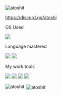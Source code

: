 <p align="left"> <img src="https://komarev.com/ghpvc/?username=atoshit&color=12114c" alt="atoshit" /> </p>

https://discord.gg/atoshi

OS Used

<img src="https://img.shields.io/badge/Windows-0078D6?style=for-the-badge&logo=windows&logoColor=white">

Language mastered

<img src="https://img.shields.io/badge/Lua-2C2D72?style=for-the-badge&logo=lua&logoColor=white">
<img src="https://img.shields.io/badge/JavaScript-F7DF1E?style=for-the-badge&logo=JavaScript&logoColor=white">

My work tools

<img src="https://img.shields.io/badge/MariaDB-003545?style=for-the-badge&logo=mariadb&logoColor=white">
<img src="https://img.shields.io/badge/MySQL-005C84?style=for-the-badge&logo=mysql&logoColor=white">
<img src="https://img.shields.io/badge/Visual_Studio_Code-0078D4?style=for-the-badge&logo=visual%20studio%20code&logoColor=white">
<img src="https://img.shields.io/badge/GIT-E44C30?style=for-the-badge&logo=git&logoColor=white">

<p><img align="left" src="https://github-readme-stats.vercel.app/api/top-langs?username=atoshit&show_icons=true&locale=en&layout=compact&theme=radical" alt="atoshit" /></p>

<p> <img align="center" src="https://github-readme-stats.vercel.app/api?username=atoshit&show_icons=true&theme=radical" alt="atoshit" /></p>
